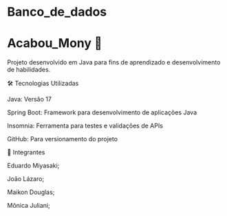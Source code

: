 # Banco_de_dados

# Acabou_Mony 🥇
Projeto desenvolvido em Java para fins de aprendizado e desenvolvimento de habilidades.


🛠️ Tecnologias Utilizadas

Java: Versão 17

Spring Boot: Framework para desenvolvimento de aplicações Java

Insomnia: Ferramenta para testes e validações de APIs

GitHub: Para versionamento do projeto


👥 Integrantes 

Eduardo Miyasaki;

João Lázaro;

Maikon Douglas;

Mônica Juliani;


